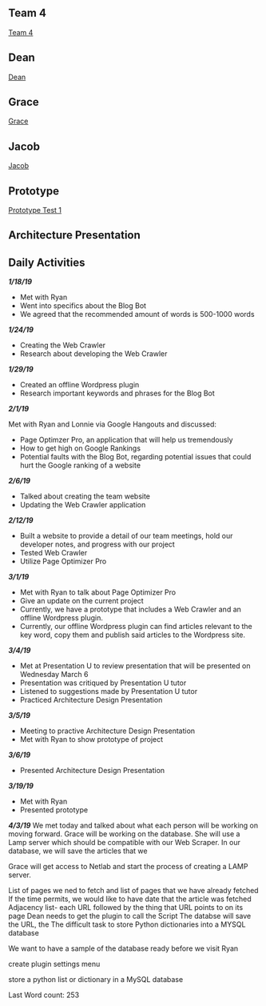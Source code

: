 ## Team 4
<!DOCTYPE html>
<html>
<body>
<a href="https://github.com/stripedmustard/Team4/edit/master/index.md">Team 4</a>	
</body>
</html>

## Dean
<html>
<body>
		<a href="https://github.com/stripedmustard/Team4/blob/master/Dean/Dean.md">Dean</a>	
	</body>
	</html>
	
## Grace
<html>
<body>
	<a href="https://github.com/stripedmustard/Team4/blob/master/Grace/Grace.md">Grace</a>	
</body>
</html>




## Jacob
<html>
<body>
	<a href="https://github.com/stripedmustard/Team4/blob/master/Jacob/Jacob.md">Jacob</a>
 
</body>
</html>

## Prototype
<html>
<body>
	<a href="https://www.youtube.com/watch?v=KMXrVrTFd3Y">Prototype Test 1</a>
</body>
</html>

## Architecture Presentation
<html>
<body>

</body>
</html>



## Daily Activities
**_1/18/19_**
- Met with Ryan
- Went into specifics about the Blog Bot
- We agreed that the recommended amount of words is 500-1000 words

**_1/24/19_**
- Creating the Web Crawler
- Research about developing the Web Crawler


**_1/29/19_**
- Created an offline Wordpress plugin
- Research important keywords and phrases for the Blog Bot

**_2/1/19_**<p>
Met with Ryan and Lonnie via Google Hangouts and discussed:<p>
- Page Optimzer Pro, an application that will help us tremendously
- How to get high on Google Rankings
- Potential faults with the Blog Bot, regarding potential issues that could hurt the Google ranking of a website

**_2/6/19_**
- Talked about creating the team website
- Updating the Web Crawler application

**_2/12/19_**
- Built a website to provide a detail of our team meetings, hold our developer notes, and progress with our project
- Tested Web Crawler
- Utilize Page Optimizer Pro

**_3/1/19_**
- Met with Ryan to talk about Page Optimizer Pro
- Give an update on the current project
- Currently, we have a prototype that includes a Web Crawler and an offline Wordpress plugin.
- Currently, our offline Wordpress plugin can find articles relevant to the key word, copy them and publish said articles to the Wordpress site. 

**_3/4/19_**
- Met at Presentation U to review presentation that will be presented on Wednesday March 6
- Presentation was critiqued by Presentation U tutor
- Listened to suggestions made by Presentation U tutor
- Practiced Architecture Design Presentation

**_3/5/19_**
- Meeting to practive Architecture Design Presentation
- Met with Ryan to show prototype of project

**_3/6/19_**
- Presented Architecture Design Presentation

**_3/19/19_**
- Met with Ryan
- Presented prototype

**_4/3/19_**
We met today and talked about what each person will be working on moving forward. Grace will be working on the database. She will use a Lamp server which should be compatible with our Web Scraper. In our database, we will save the articles that we

Grace will get access to Netlab and start the process of creating a LAMP server. 

List of pages we ned to fetch and list of pages that we have already fetched
If the time permits, we would like to have date that the article was fetched
Adjacency list- each URL followed by the thing that URL points to on its page
Dean needs to get the plugin to call the Script
The databse will save the URL, the 
The difficult task to store Python dictionaries into a MYSQL database	
	
We want to have a sample of the database ready before we visit Ryan

create plugin settings menu


store a python list or dictionary in a MySQL database

Last Word count: 253
